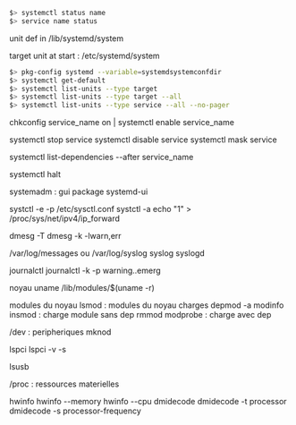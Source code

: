 ``` bash
$> systemctl status name
$> service name status
```

unit def in /lib/systemd/system

target unit at start : /etc/systemd/system

``` bash
$> pkg-config systemd --variable=systemdsystemconfdir
$> systemctl get-default
$> systemctl list-units --type target
$> systemctl list-units --type target --all
$> systemctl list-units --type service --all --no-pager
```

chkconfig service_name on | systemctl enable service_name

systemctl stop service
systemctl disable service
systemctl mask service

systemctl list-dependencies --after service_name

systemctl halt

systemadm : gui package systemd-ui

systctl -e -p /etc/sysctl.conf
systctl -a
echo "1" > /proc/sys/net/ipv4/ip_forward


dmesg -T
dmesg -k -lwarn,err

/var/log/messages ou /var/log/syslog
syslog
syslogd

journalctl
journalctl -k -p warning..emerg



noyau
uname
/lib/modules/$(uname -r)

modules du noyau
lsmod : modules du noyau charges
depmod -a
modinfo
insmod : charge module sans dep
rmmod
modprobe : charge avec dep

/dev : peripheriques
mknod

lspci
lspci -v -s

lsusb

/proc : ressources materielles

hwinfo
hwinfo --memory
hwinfo --cpu
dmidecode
dmidecode -t processor
dmidecode -s processor-frequency
